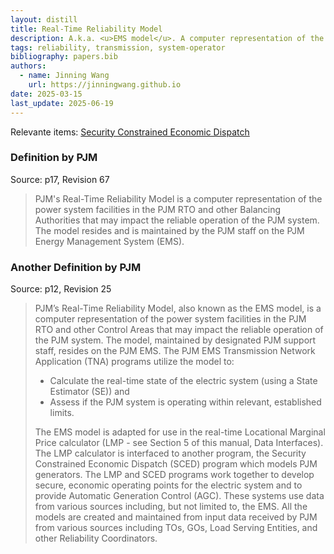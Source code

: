 ```yaml
---
layout: distill
title: Real-Time Reliability Model
description: A.k.a. <u>EMS model</u>. A computer representation of the power system facilities.
tags: reliability, transmission, system-operator
bibliography: papers.bib
authors:
  - name: Jinning Wang
    url: https://jinningwang.github.io
date: 2025-03-15
last_update: 2025-06-19
---
```


Relevante items: [Security Constrained Economic Dispatch](/wiki/security-constrained-economic-dispatch)

### Definition by PJM

Source: <d-cite key="pjm2024m3"></d-cite> p17, Revision 67

> PJM's Real-Time Reliability Model is a computer representation of the power system facilities in the PJM RTO and other Balancing Authorities that may impact the reliable operation of the PJM system.
> The model resides and is maintained by the PJM staff on the PJM Energy Management System (EMS).

### Another Definition by PJM

Source: <d-cite key="pjm2024m3a"></d-cite> p12, Revision 25

> PJM’s Real-Time Reliability Model, also known as the EMS model, is a computer representation of the power system facilities in the PJM RTO and other Control Areas that may impact the reliable operation of the PJM system.
> The model, maintained by designated PJM support staff, resides on the PJM EMS.
> The PJM EMS Transmission Network Application (TNA) programs utilize the model to:
>
> - Calculate the real-time state of the electric system (using a State Estimator (SE)) and
> - Assess if the PJM system is operating within relevant, established limits.
>
> The EMS model is adapted for use in the real-time Locational Marginal Price calculator (LMP - see Section 5 of this manual, Data Interfaces). The LMP calculator is interfaced to another program, the Security Constrained Economic Dispatch (SCED) program which models PJM generators. The LMP and SCED programs work together to develop secure, economic operating points for the electric system and to provide Automatic Generation Control (AGC).
> These systems use data from various sources including, but not limited to, the EMS.
> All the models are created and maintained from input data received by PJM from various sources including TOs, GOs, Load Serving Entities, and other Reliability Coordinators.
